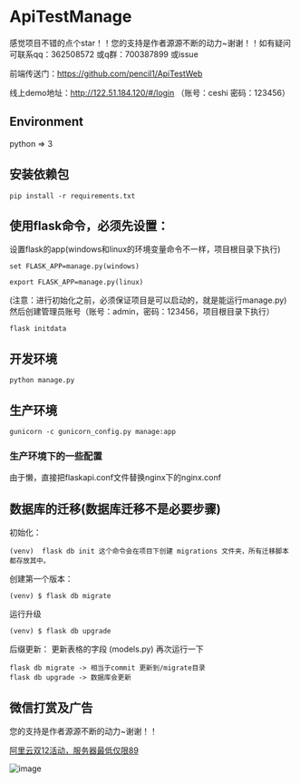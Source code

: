 # ApiTestManage
感觉项目不错的点个star！！您的支持是作者源源不断的动力~谢谢！！如有疑问可联系qq：362508572   或q群：700387899 或issue

前端传送门：https://github.com/pencil1/ApiTestWeb

线上demo地址：http://122.51.184.120/#/login （账号：ceshi 密码：123456）


## Environment
python => 3



## 安装依赖包

    pip install -r requirements.txt



## 使用flask命令，必须先设置：

设置flask的app(windows和linux的环境变量命令不一样，项目根目录下执行)

    set FLASK_APP=manage.py(windows)

    export FLASK_APP=manage.py(linux)

(注意：进行初始化之前，必须保证项目是可以启动的，就是能运行manage.py)
然后创建管理员账号（账号：admin，密码：123456，项目根目录下执行）

    flask initdata


## 开发环境

    python manage.py


## 生产环境

    gunicorn -c gunicorn_config.py manage:app


### 生产环境下的一些配置
由于懒，直接把flaskapi.conf文件替换nginx下的nginx.conf



## 数据库的迁移(数据库迁移不是必要步骤)

初始化：

    (venv)  flask db init 这个命令会在项目下创建 migrations 文件夹，所有迁移脚本都存放其中。


创建第一个版本：

    (venv) $ flask db migrate


运行升级

    (venv) $ flask db upgrade

后缀更新：
更新表格的字段 (models.py)
再次运行一下

    flask db migrate -> 相当于commit 更新到/migrate目录
    flask db upgrade -> 数据库会更新
	

## 微信打赏及广告

您的支持是作者源源不断的动力~谢谢！！

[阿里云双12活动，服务器最低仅限89](https://www.aliyun.com/minisite/goods?userCode=xd46ktom&share_source=aliyun_app)

![image](http://www.heiman.website/notes/2021-03-06-20-17-264.png)



